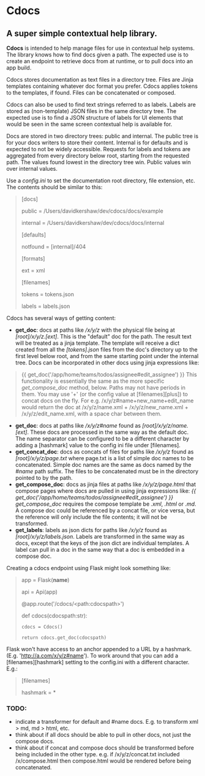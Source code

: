 # Cdocs
## A super simple contextual help library.

**Cdocs** is intended to help manage files for use in contextual help systems. The library knows how to find docs given a path. The expected use is to create an endpoint to retrieve docs from at runtime, or to pull docs into an app build.

Cdocs stores documentation as text files in a directory tree. Files are Jinja templates containing whatever doc format you prefer. Cdocs applies tokens to the templates, if found. Files can be concatenated or composed.

Cdocs can also be used to find text strings referred to as labels. Labels are stored as (non-template) JSON files in the same directory tree. The expected use is to find a JSON structure of labels for UI elements that would be seen in the same screen contextual help is available for.

Docs are stored in two directory trees: public and internal. The public tree is for your docs writers to store their content. Internal is for defaults and is expected to not be widely accessible. Requests for labels and tokens are aggregated from every directory below root, starting from the requested path.  The values found lowest in the directory tree win. Public values win over internal values.

Use a *config.ini* to set the documentation root directory, file extension, etc.  The contents should be similar to this:

> [docs]
>
> public = /Users/davidkershaw/dev/cdocs/docs/example
>
> internal = /Users/davidkershaw/dev/cdocs/docs/internal
>
> [defaults]
>
> notfound = [internal]/404
>
> [formats]
>
> ext = xml
>
> [filenames]
>
> tokens = tokens.json
>
> labels = labels.json


Cdocs has several ways of getting content:
- **get_doc**: docs at paths like */x/y/z* with the physical file being at *[root]/x/y/z.[ext]*. This is the "default" doc for the path. The result text will be treated as a jinja template. The template will receive a dict created from all the *[tokens].json* files from the doc's directory up to the first level below root, and from the same starting point under the internal tree.
Docs can be incorporated in other docs using jinja expressions like:
> {{ get_doc('/app/home/teams/todos/assignee#edit_assignee') }}
This functionality is essentially the same as the more specific *get_compose_doc* method, below. Paths may not have periods in them. You may use '+' (or the config value at [filenames][plus]) to concat docs on the fly. For e.g. /x/y/z#name+new_name+edit_name would return the doc at /x/y/z/name.xml + /x/y/z/new_name.xml + /x/y/z/edit_name.xml, with a space char between them.
- **get_doc**: docs at paths like */x/y/z#name* found as *[root]/x/y/z/name.[ext]*. These docs are processed in the same way as the default doc. The name separator can be configured to be a different character by adding a [hashmark] value to the config ini file under [filenames].
- **get_concat_doc**: docs as concats of files for paths like */x/y/z* found as *[root]/x/y/z/page.txt* where page.txt is a list of simple doc names to be concatenated. Simple doc names are the same as docs named by the *#name* path suffix. The files to be concatenated must be in the directory pointed to by the path.
- **get_compose_doc**: docs as jinja files at paths like */x/y/z/page.html* that compose pages where docs are pulled in using jinja expressions like:
*{{ get_doc('/app/home/teams/todos/assignee#edit_assignee') }}*
*get_compose_doc* requires the compose template be *.xml*, *.html* or *.md*. A compose doc could be referenced by a concat file, or vice versa, but the reference will only include the file contents; it will not be transformed.
- **get_labels**: labels as json dicts for paths like */x/y/z* found as *[root]/x/y/z/labels.json*. Labels are transformed in the same way as docs, except that the keys of the json dict are individual templates. A label can pull in a doc in the same way that a doc is embedded in a compose doc.

Creating a cdocs endpoint using Flask might look something like:
> app = Flask(__name__)
>
> api = Api(app)
>
> @app.route('/cdocs/&lt;path:cdocspath&gt;')
>
> def cdocs(cdocspath:str):
>
>     cdocs = Cdocs()
>
>     return cdocs.get_doc(cdocspath)

Flask won't have access to an anchor appended to a URL by a hashmark. (E.g. 'http://a.com/x/y/z#name'). To work around that you can add a [filenames][hashmark] setting to the config.ini with a different character.  E.g.:
> [filenames]
>
> hashmark = *


### TODO:
- indicate a transformer for default and #name docs. E.g. to transform xml > md, md > html, etc.
- think about if all docs should be able to pull in other docs, not just the compose docs.
- think about if concat and compose docs should be transformed before being included in the other type. e.g. if /x/y/z/concat.txt included /x/compose.html then compose.html would be rendered before being concatenated.





